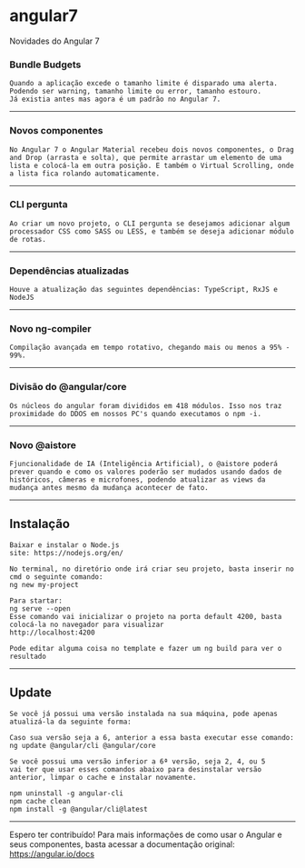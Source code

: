 # angular7
Novidades do Angular 7

### Bundle Budgets
```
Quando a aplicação excede o tamanho limite é disparado uma alerta. Podendo ser warning, tamanho limite ou error, tamanho estouro. 
Já existia antes mas agora é um padrão no Angular 7.
```
___
### Novos componentes
```
No Angular 7 o Angular Material recebeu dois novos componentes, o Drag and Drop (arrasta e solta), que permite arrastar um elemento de uma lista e colocá-la em outra posição. E também o Virtual Scrolling, onde a lista fica rolando automaticamente. 
```
___
### CLI pergunta
```
Ao criar um novo projeto, o CLI pergunta se desejamos adicionar algum processador CSS como SASS ou LESS, e também se deseja adicionar módulo de rotas.
```
___
### Dependências atualizadas
```
Houve a atualização das seguintes dependências: TypeScript, RxJS e NodeJS 
```
___
### Novo ng-compiler
```
Compilação avançada em tempo rotativo, chegando mais ou menos a 95% - 99%.
```
___
### Divisão do @angular/core
```
Os núcleos do angular foram divididos em 418 módulos. Isso nos traz proximidade do DDOS em nossos PC's quando executamos o npm -i. 
```
___
### Novo @aistore
```
Fjuncionalidade de IA (Inteligência Artificial), o @aistore poderá prever quando e como os valores poderão ser mudados usando dados de históricos, câmeras e microfones, podendo atualizar as views da mudança antes mesmo da mudança acontecer de fato. 
```
___
## Instalação 
```
Baixar e instalar o Node.js 
site: https://nodejs.org/en/

No terminal, no diretório onde irá criar seu projeto, basta inserir no cmd o seguinte comando: 
ng new my-project

Para startar: 
ng serve --open 
Esse comando vai inicializar o projeto na porta default 4200, basta colocá-la no navegador para visualizar
http://localhost:4200

Pode editar alguma coisa no template e fazer um ng build para ver o resultado

```
___
## Update 
```
Se você já possui uma versão instalada na sua máquina, pode apenas atualizá-la da seguinte forma:

Caso sua versão seja a 6, anterior a essa basta executar esse comando:
ng update @angular/cli @angular/core

Se você possui uma versão inferior a 6ª versão, seja 2, 4, ou 5
vai ter que usar esses comandos abaixo para desinstalar versão anterior, limpar o cache e instalar novamente.

npm uninstall -g angular-cli
npm cache clean 
npm install -g @angular/cli@latest

```
___
Espero ter contribuído!
Para mais informações de como usar o Angular e seus componentes, basta acessar a documentação original: https://angular.io/docs
